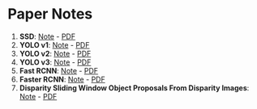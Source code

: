 # Paper Notes

1. **SSD**: [Note](https://github.com/zhangxiaoya/paper-notes/blob/master/Detection/notes/ssd.md) -  [PDF](https://github.com/zhangxiaoya/paper-notes/blob/master/Detection/pdfs/SSD:%20Single%20Shot%20MultiBox%20Detector.pdf)
2. **YOLO v1**: [Note](https://github.com/zhangxiaoya/paper-notes/blob/master/Detection/notes/yolov1.md) - [PDF](https://github.com/zhangxiaoya/paper-notes/blob/master/Detection/pdfs/You%20Only%20Look%20Once%20Unified%20Real-Time%20Object%20Detection.pdf)
3. **YOLO v2**: [Note]() - [PDF](https://github.com/zhangxiaoya/paper-notes/blob/master/Detection/pdfs/YOLO9000.pdf)
4. **YOLO v3**: [Note]() - [PDF](https://github.com/zhangxiaoya/paper-notes/blob/master/Detection/pdfs/YOLOv3.pdf)
5. **Fast RCNN**: [Note](https://github.com/zhangxiaoya/paper-notes/blob/master/Detection/notes/Fast_RCNN.md) - [PDF]()
6. **Faster RCNN**: [Note]() - [PDF]()
7. **Disparity Sliding Window Object Proposals From Disparity Images**: [Note](https://github.com/zhangxiaoya/paper-notes/blob/master/Detection/notes/Disparity%20Sliding%20Window%20Object%20Proposals%20From%20Disparity%20Images.md) - [PDF](https://github.com/zhangxiaoya/paper-notes/blob/master/Detection/pdfs/Disparity%20Sliding%20Window%20Object%20Proposals%20From%20Disparity%20Images.pdf)
